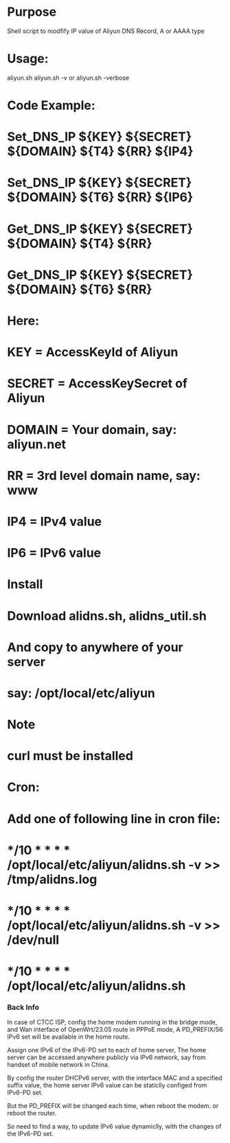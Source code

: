 # Purpose
  Shell script to modfify IP value of Aliyun DNS Record,  A or AAAA type


# Usage:  
  aliyun.sh
  aliyun.sh -v  or aliyun.sh -verbose


# Code Example:
  # Set_DNS_IP ${KEY} ${SECRET} ${DOMAIN} ${T4} ${RR}  ${IP4}
  # Set_DNS_IP ${KEY} ${SECRET} ${DOMAIN} ${T6} ${RR}  ${IP6}

  # Get_DNS_IP ${KEY} ${SECRET} ${DOMAIN} ${T4} ${RR}
  # Get_DNS_IP ${KEY} ${SECRET} ${DOMAIN} ${T6} ${RR}
  
# Here:
  # KEY       = AccessKeyId of Aliyun
  # SECRET    = AccessKeySecret of Aliyun
  # DOMAIN    = Your domain,  say: aliyun.net
  # RR        = 3rd level domain name,  say:  www
  # IP4       = IPv4 value
  # IP6       = IPv6 value

  
# Install
  # Download alidns.sh, alidns_util.sh
  # And copy to anywhere of your server
  # say:  /opt/local/etc/aliyun

# Note 
  # curl must be installed


# Cron:
  # Add one of following line in cron file:
   #  */10 * * * *  /opt/local/etc/aliyun/alidns.sh -v >> /tmp/alidns.log
   #  */10 * * * *  /opt/local/etc/aliyun/alidns.sh -v >> /dev/null
   #  */10 * * * *  /opt/local/etc/aliyun/alidns.sh


### Back Info
In case of CTCC ISP, config the home modem running in the bridge mode, and Wan interface of OpenWrt/23.05 route in PPPoE mode,
A PD_PREFIX/56 IPv6 set will be available in the home route.

Assign one IPv6 of the IPv6-PD set to each of home server,
The home server can be accessed anywhere publicly via IPv6 network, 
say from handset of mobile network in China.

By config the router DHCPv6 server,  with the interface MAC and a specified suffix value,
the home server IPv6 value can be staticlly configed from IPv6-PD set.

But the PD_PREFIX will be changed each time,
when reboot the modem. or reboot the router.

So need to find a way, 
to update IPv6 value dynamiclly,
with the changes of the IPv6-PD set.

